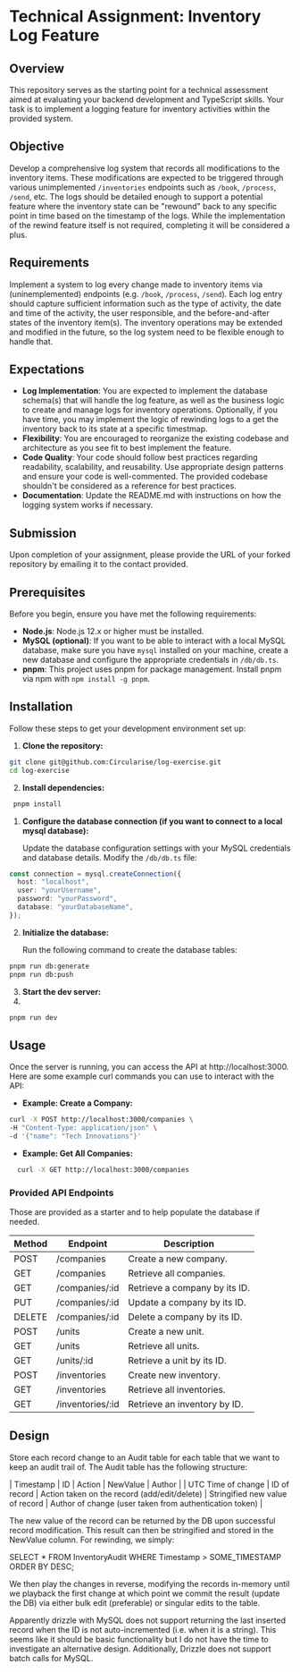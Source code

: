 # Technical Assignment: Inventory Log Feature

## Overview

This repository serves as the starting point for a technical assessment aimed at evaluating your backend development and TypeScript skills. Your task is to implement a logging feature for inventory activities within the provided system.

## Objective

Develop a comprehensive log system that records all modifications to the inventory items. These modifications are expected to be triggered through various unimplemented `/inventories` endpoints such as `/book`, `/process`, `/send`, etc. The logs should be detailed enough to support a potential feature where the inventory state can be "rewound" back to any specific point in time based on the timestamp of the logs. While the implementation of the rewind feature itself is not required, completing it will be considered a plus.

## Requirements

Implement a system to log every change made to inventory items via (uninemplemented) endpoints (e.g. `/book`, `/process`, `/send`). Each log entry should capture sufficient information such as the type of activity, the date and time of the activity, the user responsible, and the before-and-after states of the inventory item(s). The inventory operations may be extended and modified in the future, so the log system need to be flexible enough to handle that. 

## Expectations

- **Log Implementation**: You are expected to implement the database schema(s) that will handle the log feature, as well as the business logic to create and manage logs for inventory operations. Optionally, if you have time, you may implement the logic of rewinding logs to a get the inventory back to its state at a specific timestmap. 
- **Flexibility**: You are encouraged to reorganize the existing codebase and architecture as you see fit to best implement the feature.
- **Code Quality**: Your code should follow best practices regarding readability, scalability, and reusability. Use appropriate design patterns and ensure your code is well-commented. The provided codebase shouldn't be considered as a reference for best practices.
- **Documentation**: Update the README.md with instructions on how the logging system works if necessary.

## Submission

Upon completion of your assignment, please provide the URL of your forked repository by emailing it to the contact provided.

## Prerequisites

Before you begin, ensure you have met the following requirements:

- **Node.js**: Node.js 12.x or higher must be installed.
- **MySQL (optional)**: If you want to be able to interact with a local MySQL database, make sure you have `mysql` installed on your machine, create a new database and configure the appropriate credentials in `/db/db.ts`.
- **pnpm**: This project uses pnpm for package management. Install pnpm via npm with `npm install -g pnpm`.

## Installation

Follow these steps to get your development environment set up:

1. **Clone the repository:**

```bash
git clone git@github.com:Circularise/log-exercise.git
cd log-exercise
```

2. **Install dependencies:**

```bash
 pnpm install
```

1. **Configure the database connection (if you want to connect to a local mysql database):**

   Update the database configuration settings with your MySQL credentials and database details. Modify the `/db/db.ts` file:

```typescript
const connection = mysql.createConnection({
  host: "localhost",
  user: "yourUsername",
  password: "yourPassword",
  database: "yourDatabaseName",
});
```

2. **Initialize the database:**

   Run the following command to create the database tables:

```bash
pnpm run db:generate
pnpm run db:push
```

3. **Start the dev server:**
4.

```bash
pnpm run dev
```

## Usage

Once the server is running, you can access the API at http://localhost:3000. Here are some example curl commands you can use to interact with the API:

- **Example: Create a Company:**

```bash
curl -X POST http://localhost:3000/companies \
-H "Content-Type: application/json" \
-d '{"name": "Tech Innovations"}'
```

- **Example: Get All Companies:**

```bash
  curl -X GET http://localhost:3000/companies
```

### Provided API Endpoints

Those are provided as a starter and to help populate the database if needed.

| Method | Endpoint         | Description                   |
| ------ | ---------------- | ----------------------------- |
| POST   | /companies       | Create a new company.         |
| GET    | /companies       | Retrieve all companies.       |
| GET    | /companies/:id   | Retrieve a company by its ID. |
| PUT    | /companies/:id   | Update a company by its ID.   |
| DELETE | /companies/:id   | Delete a company by its ID.   |
| POST   | /units           | Create a new unit.            |
| GET    | /units           | Retrieve all units.           |
| GET    | /units/:id       | Retrieve a unit by its ID.    |
| POST   | /inventories     | Create new inventory.         |
| GET    | /inventories     | Retrieve all inventories.     |
| GET    | /inventories/:id | Retrieve an inventory by ID.  |


## Design
Store each record change to an Audit table for each table that we want to keep an audit trail of. The Audit table has the following structure:

| Timestamp          | ID           | Action                                       | NewValue                        | Author                                                  |
| UTC Time of change | ID of record | Action taken on the record (add/edit/delete) | Stringified new value of record | Author of change (user taken from authentication token) |

The new value of the record can be returned by the DB upon successful record modification. This result can then be stringified and stored in the NewValue column. For rewinding, we simply:

SELECT * 
FROM InventoryAudit 
WHERE Timestamp > SOME_TIMESTAMP 
ORDER BY DESC;

We then play the changes in reverse, modifying the records in-memory until we playback the first change at which point we commit the result (update the DB) via either bulk edit (preferable) or singular edits to the table.

Apparently drizzle with MySQL does not support returning the last inserted record when the ID is not auto-incremented (i.e. when it is a string). This seems like it should be basic functionality but I do not have the time to investigate an alternative design. Additionally, Drizzle does not support batch calls for MySQL.